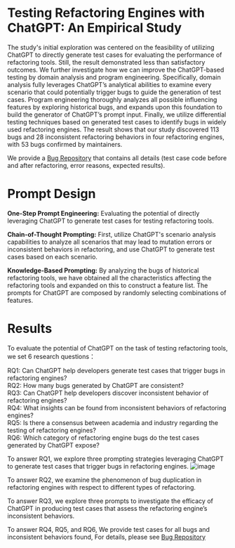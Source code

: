 # Testing Refactoring Engines with ChatGPT: An Empirical Study
The study's initial exploration was centered on the feasibility of utilizing ChatGPT to directly generate test cases for evaluating the performance of refactoring tools. Still, the result demonstrated less than
satisfactory outcomes. We further investigate how we can improve the ChatGPT-based testing by domain analysis and program engineering. Specifically, domain analysis fully leverages ChatGPT’s analytical abilities to examine every scenario that could potentially
trigger bugs to guide the generation of test cases. Program engineering thoroughly analyzes all possible influencing features by exploring historical bugs, and expands upon this foundation to
build the generator of ChatGPT’s prompt input. Finally, we utilize differential testing techniques based on generated test cases to identify bugs in widely used refactoring engines. The result shows
that our study discovered 113 bugs and 28 inconsistent refactoring behaviors in four refactoring engines, with 53 bugs confirmed by maintainers. 

We provide a [Bug Repository](https://assdfsdafasfa.github.io/) that contains all details (test case code before and after refactoring, error reasons, expected results).
# Prompt Design
**One-Step Prompt Engineering:** Evaluating the potential of directly leveraging ChatGPT to generate test cases for testing refactoring tools.

**Chain-of-Thought Prompting:** First, utilize ChatGPT's scenario analysis capabilities to analyze all scenarios that may lead to mutation errors or inconsistent behaviors in refactoring, and use ChatGPT to generate test cases based on each scenario.

**Knowledge-Based Prompting:** By analyzing the bugs of historical refactoring tools, we have obtained all the characteristics affecting the refactoring tools and expanded on this to construct a feature list. The prompts for ChatGPT are composed by randomly selecting combinations of features.
# Results
To evaluate the potential of ChatGPT on the task of testing refactoring tools, we set 6 research questions：

RQ1: Can ChatGPT help developers generate test cases that trigger bugs in refactoring engines?<br>
RQ2: How many bugs generated by ChatGPT are consistent?<br>
RQ3: Can ChatGPT help developers discover inconsistent behavior of refactoring engines? <br>
RQ4: What insights can be found from inconsistent behaviors of refactoring engines?<br>
RQ5: Is there a consensus between academia and industry regarding the testing of refactoring engines?<br>
RQ6: Which category of refactoring engine bugs do the test cases generated by ChatGPT expose?

To answer RQ1, we explore three prompting strategies leveraging ChatGPT to generate test cases that trigger bugs in refactoring engines.
![image](https://github.com/assdfsdafasfa/OpenPaper/assets/170524487/1e0dd0be-cddd-4821-b6e9-8149ee8f4a0e)

To answer RQ2, we examine the phenomenon of bug duplication in refactoring engines with respect to different types of refactoring.

To answer RQ3, we explore three prompts to investigate the efficacy of ChatGPT in producing test cases that assess the refactoring engine’s inconsistent behaviors.

To answer RQ4, RQ5, and RQ6, We provide test cases for all bugs and inconsistent behaviors found, For details, please see [Bug Repository](https://assdfsdafasfa.github.io/)
